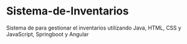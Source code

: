 # Sistema-de-Inventarios
Sistema de para gestionar el inventarios utilizando Java, HTML, CSS y JavaScript, Springboot y Angular
